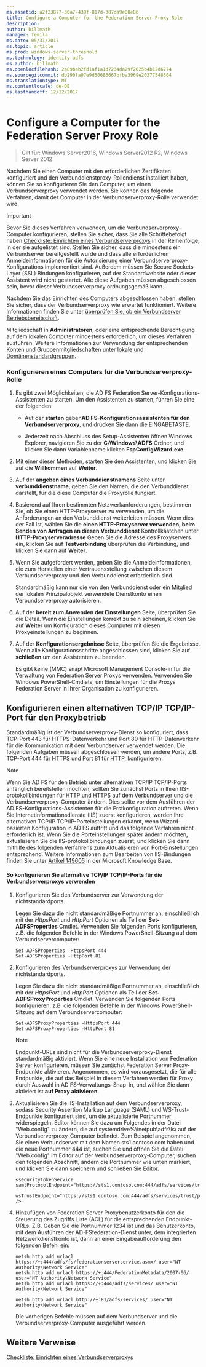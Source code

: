 ```yaml
---
ms.assetid: a2f23877-30a7-439f-817d-387da9e00e86
title: Configure a Computer for the Federation Server Proxy Role
description: 
author: billmath
manager: femila
ms.date: 05/31/2017
ms.topic: article
ms.prod: windows-server-threshold
ms.technology: identity-adfs
ms.author: billmath
ms.openlocfilehash: 2a89bab2fd1af1a1d7234da29f2025b4b12d6774
ms.sourcegitcommit: db290fa07e9d50686667bfba3969e20377548504
ms.translationtype: MT
ms.contentlocale: de-DE
ms.lasthandoff: 12/12/2017
---
```

# <a name="configure-a-computer-for-the-federation-server-proxy-role"></a>Configure a Computer for the Federation Server Proxy Role

>Gilt für: Windows Server2016, Windows Server2012 R2, Windows Server 2012

Nachdem Sie einen Computer mit den erforderlichen Zertifikaten konfiguriert und den Verbunddienstproxy-Rollendienst installiert haben, können Sie so konfigurieren Sie den Computer, um einen Verbundserverproxy verwendet werden. Sie können das folgende Verfahren, damit der Computer in der Verbundserverproxy-Rolle verwendet wird.  
  
> [!IMPORTANT]  
> Bevor Sie dieses Verfahren verwenden, um die Verbundserverproxy-Computer konfigurieren, stellen Sie sicher, dass Sie alle Schrittebefolgt haben [Checkliste: Einrichten eines Verbundserverproxys](Checklist--Setting-Up-a-Federation-Server-Proxy.md) in der Reihenfolge, in der sie aufgelistet sind. Stellen Sie sicher, dass die mindestens ein Verbundserver bereitgestellt wurde und dass alle erforderlichen Anmeldeinformationen für die Autorisierung einer Verbundserverproxy-Konfigurations implementiert sind. Außerdem müssen Sie Secure Sockets Layer \(SSL\) Bindungen konfigurieren, auf der Standardwebsite oder dieser Assistent wird nicht gestartet. Alle diese Aufgaben müssen abgeschlossen sein, bevor dieser Verbundserverproxy ordnungsgemäß kann.  
  
Nachdem Sie das Einrichten des Computers abgeschlossen haben, stellen Sie sicher, dass der Verbundserverproxy wie erwartet funktioniert. Weitere Informationen finden Sie unter [überprüfen Sie, ob ein Verbundserver Betriebsbereitschaft](Verify-That-a-Federation-Server-Proxy-Is-Operational.md).  
  
Mitgliedschaft in **Administratoren**, oder eine entsprechende Berechtigung auf dem lokalen Computer mindestens erforderlich, um dieses Verfahren ausführen.  Weitere Informationen zur Verwendung der entsprechenden Konten und Gruppenmitgliedschaften unter [lokale und Domänenstandardgruppen](https://go.microsoft.com/fwlink/?LinkId=83477).   
  
### <a name="to-configure-a-computer-for-the-federation-server-proxy-role"></a>Konfigurieren eines Computers für die Verbundserverproxy-Rolle  
  
1.  Es gibt zwei Möglichkeiten, die AD FS Federation Server-Konfigurations-Assistenten zu starten. Um den Assistenten zu starten, führen Sie eine der folgenden:  
  
    -   Auf der **starten** geben**AD FS-Konfigurationsassistenten für den Verbundserverproxy**, und drücken Sie dann die EINGABETASTE.  
  
    -   Jederzeit nach Abschluss des Setup-Assistenten öffnen Windows Explorer, navigieren Sie zu der **C:\\Windows\\ADFS** Ordner, und klicken Sie dann Variablenname klicken **FspConfigWizard.exe**.  
  
2.  Mit einer dieser Methoden, starten Sie den Assistenten, und klicken Sie auf die **Willkommen** auf **Weiter**.  
  
3.  Auf der **angeben eines Verbunddienstnamens** Seite unter **verbunddienstname**, geben Sie den Namen, die den Verbunddienst darstellt, für die diese Computer die Proxyrolle fungiert.  
  
4.  Basierend auf Ihren bestimmten Netzwerkanforderungen, bestimmen Sie, ob Sie einen HTTP-Proxyserver zu verwenden, um die Anforderungen an den Verbunddienst weiterleiten müssen. Wenn dies der Fall ist, wählen Sie die **einen HTTP-Proxyserver verwenden, beim Senden von Anfragen an diesen Verbunddienst** Kontrollkästchen unter **HTTP-Proxyserveradresse** Geben Sie die Adresse des Proxyservers ein, klicken Sie auf **Testverbindung** überprüfen die Verbindung, und klicken Sie dann auf **Weiter**.  
  
5.  Wenn Sie aufgefordert werden, geben Sie die Anmeldeinformationen, die zum Herstellen einer Vertrauensstellung zwischen diesem Verbundserverproxy und den Verbunddienst erforderlich sind.  
  
    Standardmäßig kann nur die von den Verbunddienst oder ein Mitglied der lokalen Prinzipalobjekt verwendete Dienstkonto einen Verbundserverproxy autorisieren.  
  
6.  Auf der **bereit zum Anwenden der Einstellungen** Seite, überprüfen Sie die Detail. Wenn die Einstellungen korrekt zu sein scheinen, klicken Sie auf **Weiter** um Konfiguration dieses Computer mit diesen Proxyeinstellungen zu beginnen.  
  
7.  Auf der **Konfigurationsergebnisse** Seite, überprüfen Sie die Ergebnisse. Wenn alle Konfigurationsschritte abgeschlossen sind, klicken Sie auf **schließen** um den Assistenten zu beenden.  
  
    Es gibt keine \(MMC\) snap\ Microsoft Management Console-in für die Verwaltung von Federation Server Proxys verwenden. Verwenden Sie Windows PowerShell-Cmdlets, um Einstellungen für die Proxys Federation Server in Ihrer Organisation zu konfigurieren.  
  
## <a name="configuring-an-alternate-tcpip-port-for-proxy-operations"></a>Konfigurieren einen alternativen TCP/IP TCP/IP-Port für den Proxybetrieb  
Standardmäßig ist der Verbundserverproxy-Dienst so konfiguriert, dass TCP-Port 443 für HTTPS-Datenverkehr und Port 80 für HTTP-Datenverkehr für die Kommunikation mit dem Verbundserver verwendet werden. Die folgenden Aufgaben müssen abgeschlossen werden, um andere Ports, z.B. TCP-Port 444 für HTTPS und Port 81 für HTTP, konfigurieren.  
  
> [!NOTE]  
> Wenn Sie AD FS für den Betrieb unter alternativen TCP/IP TCP/IP-Ports anfänglich bereitstellen möchten, sollten Sie zunächst Ports in Ihren IIS-protokollbindungen für HTTP und HTTPS auf dem Verbundserver und die Verbundserverproxy-Computer ändern. Dies sollte vor dem Ausführen der AD FS-Konfigurations-Assistenten für die Erstkonfiguration auftreten. Wenn Sie Internetinformationsdienste \(IIS\) zuerst konfigurieren, werden Ihre alternativen TCP/IP TCP/IP-Porteinstellungen erkannt, wenn Wizard\-basierten Konfiguration in AD FS auftritt und das folgende Verfahren nicht erforderlich ist. Wenn Sie die Porteinstellungen später ändern möchten, aktualisieren Sie die IIS-protokollbindungen zuerst, und klicken Sie dann mithilfe des folgenden Verfahrens zum Aktualisieren von Port-Einstellungen entsprechend. Weitere Informationen zum Bearbeiten von IIS-Bindungen finden Sie unter [Artikel 149605](https://go.microsoft.com/fwlink/?LinkId=190275) in der Microsoft Knowledge Base.  
  
#### <a name="to-configure-alternate-tcpip-ports-for-the-federation-server-proxy-to-use"></a>So konfigurieren Sie alternative TCP/IP TCP/IP-Ports für die Verbundserverproxys verwenden  
  
1.  Konfigurieren Sie den Verbundserver zur Verwendung der nichtstandardports.  
  
    Legen Sie dazu die nicht standardmäßige Portnummer an, einschließlich mit der *HttpsPort* und *HttpPort* Optionen als Teil der **Set-ADFSProperties** Cmdlet. Verwenden Sie folgenden Ports konfigurieren, z.B. die folgenden Befehle in der Windows PowerShell-Sitzung auf dem Verbundservercomputer:  
  
    ```  
    Set-ADFSProperties -HttpsPort 444  
    Set-ADFSProperties -HttpPort 81  
    ```  
  
2.  Konfigurieren des Verbundserverproxys zur Verwendung der nichtstandardports.  
  
    Legen Sie dazu die nicht standardmäßige Portnummer an, einschließlich mit der *HttpsPort* und *HttpPort* Optionen als Teil der **Set-ADFSProxyProperties** Cmdlet. Verwenden Sie folgenden Ports konfigurieren, z.B. die folgenden Befehle in der Windows PowerShell-Sitzung auf dem Verbundservercomputer:  
  
    ```  
    Set-ADFSProxyProperties -HttpsPort 444  
    Set-ADFSProxyProperties -HttpPort 81  
    ```  
  
    > [!NOTE]  
    > Endpunkt-URLs sind nicht für die Verbundserverproxy-Dienst standardmäßig aktiviert. Wenn Sie eine neue Installation von Federation Server konfigurieren, müssen Sie zunächst Federation Server Proxy-Endpunkte aktivieren. Angenommen, es wird vorausgesetzt, die für alle Endpunkte, die auf das Beispiel in diesem Verfahren werden für Proxy durch Auswahl in AD FS-Verwaltungs-Snap-In, und wählen Sie dann aktiviert ist **auf Proxy aktivieren**.  
  
3.  Aktualisieren Sie die IIS-Installation auf dem Verbundserverproxy, sodass Security Assertion Markup Language \(SAML\) und WS-Trust-Endpunkte konfiguriert sind, um die aktualisierte Portnummer widerspiegeln. Editor können Sie dazu um Folgendes in der Datei "Web.config" zu ändern, die auf systemdrive%\\inetpub\\adfs\\ls\\ auf der Verbundserverproxy-Computer befindet. Zum Beispiel angenommen, Sie einen Verbundserver mit dem Namen sts1.contoso.com haben und die neue Portnummer 444 ist, suchen Sie und öffnen Sie die Datei "Web.config" im Editor auf der Verbundserverproxy-Computer, suchen den folgenden Abschnitt, ändern die Portnummer wie unten markiert, und klicken Sie dann speichern und schließen Sie Editor.  
  
    ```  
    <securityTokenService samlProtocolEndpoint="https://sts1.contoso.com:444/adfs/services/trust/samlprotocol/proxycertificatetransport"  
          wsTrustEndpoint="https://sts1.contoso.com:444/adfs/services/trust/proxycertificatetransport" />  
    ```  
  
4.  Hinzufügen von Federation Server Proxybenutzerkonto für den die Steuerung des Zugriffs Liste \(ACL\) für die entsprechenden Endpunkt-URLs. Z.B. Geben Sie die Portnummer 1234 ist und das Benutzerkonto, mit dem Ausführen der AD-FSfederation-Dienst unter, dem integrierten Netzwerkdienstkonto ist, dann an einer Eingabeaufforderung den folgenden Befehl ein:  
  
    ```  
    netsh http add urlacl https://+:444/adfs/fs/federationserverservice.asmx/ user="NT Authority\Network Service"  
    netsh http add urlacl https://+:444/FederationMetadata/2007-06/ user="NT Authority\Network Service"  
    netsh http add urlacl https://+:444/adfs/services/ user="NT Authority\Network Service"  
  
    netsh http add urlacl http://+:81/adfs/services/ user="NT Authority\Network Service"  
    ```  
  
    Die vorherigen Befehle müssen auf dem Verbundserver und die Verbundserverproxy-Computer ausgeführt werden.  
  
## <a name="additional-references"></a>Weitere Verweise  
[Checkliste: Einrichten eines Verbundserverproxys](Checklist--Setting-Up-a-Federation-Server-Proxy.md)  
  

